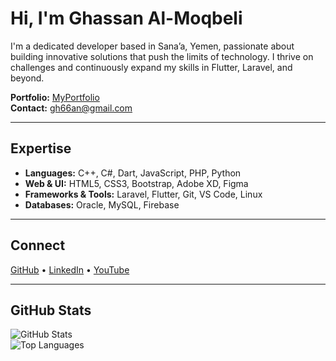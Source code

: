 # Hi, I'm Ghassan Al-Moqbeli

I'm a dedicated developer based in Sana’a, Yemen, passionate about building innovative solutions that push the limits of technology. I thrive on challenges and continuously expand my skills in Flutter, Laravel, and beyond.

**Portfolio:** [MyPortfolio](http://ghassanalmoqbeli.rf.gd/)  
**Contact:** [gh66an@gmail.com](mailto:gh66an@gmail.com)

---

## Expertise

- **Languages:** C++, C#, Dart, JavaScript, PHP, Python  
- **Web & UI:** HTML5, CSS3, Bootstrap, Adobe XD, Figma  
- **Frameworks & Tools:** Laravel, Flutter, Git, VS Code, Linux  
- **Databases:** Oracle, MySQL, Firebase  

---

## Connect

[GitHub](https://github.com/gh66an) • [LinkedIn](https://www.linkedin.com/in/ghassanalmoqbeli) • [YouTube](https://www.youtube.com/@gh66an)

---

## GitHub Stats

![GitHub Stats](https://github-readme-stats.vercel.app/api?username=gh66an&show_icons=true&hide_border=true&theme=dark)  
![Top Languages](https://github-readme-stats.vercel.app/api/top-langs/?username=gh66an&hide_border=true&theme=dark)

